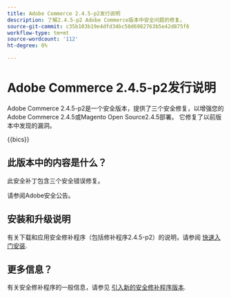 ```yaml
---
title: Adobe Commerce 2.4.5-p2发行说明
description: 了解2.4.5-p2 Adobe Commerce版本中安全问题的修复。
source-git-commit: c35b103b19e4dfd34bc50d6982763b5e42d875f6
workflow-type: tm+mt
source-wordcount: '112'
ht-degree: 0%

---
```



# Adobe Commerce 2.4.5-p2发行说明

Adobe Commerce 2.4.5-p2是一个安全版本，提供了三个安全修复，以增强您的Adobe Commerce 2.4.5或Magento Open Source2.4.5部署。 它修复了以前版本中发现的漏洞。

{{bics}}

## 此版本中的内容是什么？

此安全补丁包含三个安全错误修复。

请参阅Adobe安全公告。

## 安装和升级说明

有关下载和应用安全修补程序（包括修补程序2.4.5-p2）的说明，请参阅 [快速入门安装](../../../installation/composer.md).

## 更多信息？

有关安全修补程序的一般信息，请参见 [引入新的安全修补程序版本](https://community.magento.com/t5/Magento-DevBlog/Introducing-the-New-Security-Patch-Release/ba-p/141287).
